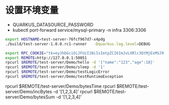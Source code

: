 
# 设置环境变量

* QUARKUS_DATASOURCE_PASSWORD
* kubectl port-forward service/mysql-primary -n infra 3306:3306

```bash
export HOSTNAME=test-server-76fcf967d7-x4pdg
./build/test-server-1.0.0.rc1-runner   -Dquarkus.log.level=DEBUG
```

```bash
export RPC_COOKIE="tk=eyJhbGciOiJFUzI1NiIsImtpZCI6ImJvLXRlc3QtMjExMSJ9.eyJzdWIiOiI1MDNkMmRhNzY5YjI0MGFhODIwNTljOGM4ZGQwNzczOSIsImV4cCI6MTcyNzY2ODEzMn0.DMCQ0alMN02vS8eIUzZthr1lNchPwBU5srVWWCW2QVBq69vjPns-kEOTYt-FzYPNlgboFEZazKigg3T7o1wOrA"
export REMOTE=http://127.0.0.1:50051
rpcurl $REMOTE/test-server/Demo/hello -d '{"name":"123","age":18}'
rpcurl $REMOTE/test-server/Demo/sleep -d '1'
rpcurl $REMOTE/test-server/Demo/testLogicError 
rpcurl $REMOTE/test-server/Demo/testRuntimeException 

```


rpcurl $REMOTE/test-server/Demo/bytesTime
rpcurl $REMOTE/test-server/Demo/incBytes -d '[1,2,3,4]'
rpcurl $REMOTE/test-server/Demo/bytesSum -d '[1,2,3,4]'